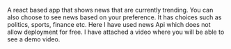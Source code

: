 A react based app that shows news that are currently trending. You can also choose to see news based on your preference. It has choices such as politics, sports, finance etc. Here I have used news Api which does not allow deployment for free. I have attached a video where you will be able to see a demo video.
